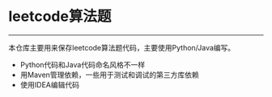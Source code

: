 # leetcode算法题
---
本仓库主要用来保存leetcode算法题代码，主要使用Python/Java编写。 
* Python代码和Java代码命名风格不一样
* 用Maven管理依赖，一些用于测试和调试的第三方库依赖
* 使用IDEA编辑代码
